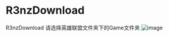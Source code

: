 # R3nzDownload
R3nzDownload
请选择英雄联盟文件夹下的Game文件夹
![image](https://github.com/zqr10159/R3nzDownloader/assets/30048352/6be7e569-410a-43be-aab7-e61ea206f321)
